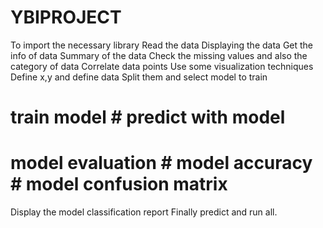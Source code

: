 # YBIPROJECT
To import the necessary library
Read the data
Displaying the data
Get the info of data
Summary of the data
Check the missing values and also the category of data
Correlate data points
Use some visualization techniques
Define x,y and define data
Split them and select model to train
# train model # predict with model
# model evaluation # model accuracy # model confusion matrix
Display the model classification report
Finally predict and run all.
